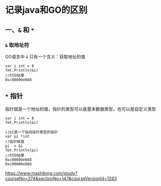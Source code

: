 # 记录java和GO的区别

## 一、`&` 和 `*`

### `&` 取地址符

GO语言中 `&` 只有一个含义：获取地址的值

```text
var i int = 8
fmt.Println(&i)
//打印结果
0xc00000e088
```

## `*` 指针

指针就是一个地址的值，指针的类型可以是基本数据类型，也可以是自定义类型

```text
var i int = 8
fmt.Println(&i)

//pi是一个指向指针类型的指针
var pi *int 
//指针赋值
pi  = &i
fmt.Println(pi)
//打印结果
0xc00000e088
0xc00000e088
```

https://www.mashibing.com/study?courseNo=374&sectionNo=147&courseVersionId=1283